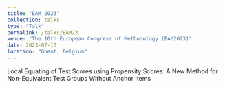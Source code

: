 ```yaml
---
title: "EAM 2023"
collection: talks
type: "Talk"
permalink: /talks/EAM23
venue: "The 10th European Congress of Methodology (EAM2023)"
date: 2023-07-13
location: "Ghent, Belgium"
---
```


Local Equating of Test Scores using Propensity Scores: A New Method for Non-Equivalent Test Groups Without Anchor Items
